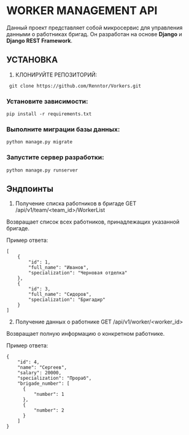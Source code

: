 # WORKER MANAGEMENT API

Данный проект представляет собой микросервис для управления данными о работниках бригад. Он разработан на основе **Django** и **Django REST Framework**.

## УСТАНОВКА

1. КЛОНИРУЙТЕ РЕПОЗИТОРИЙ:
```
 git clone https://github.com/Renntor/Vorkers.git
```

### Установите зависимости:

```
pip install -r requirements.txt
```

### Выполните миграции базы данных:

```
python manage.py migrate
```

### Запустите сервер разработки:

```
python manage.py runserver
```

## Эндпоинты
1. Получение списка работников в бригаде
GET /api/v1/team/<team_id>/WorkerList

Возвращает список всех работников, принадлежащих указанной бригаде.

Пример ответа:
```
[
    {
        "id": 1,
        "full_name": "Иванов",
        "specialization": "Черновая отделка"
    },
    {
        "id": 3,
        "full_name": "Сидоров",
        "specialization": "Бригадир"
    }
]
```

2. Получение данных о работнике
GET /api/v1/worker/<worker_id>

Возвращает полную информацию о конкретном работнике.

Пример ответа:
```
{
    "id": 4,
    "name": "Сергеев",
    "salary": 20000,
    "specialization": "Прораб",
    "brigade_number": [
      {
          "number": 1
      },
      {
          "number": 2
      }
    ]
}
```
